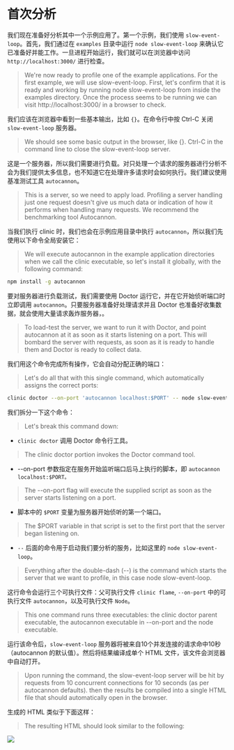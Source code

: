 # 首次分析

我们现在准备好分析其中一个示例应用了。第一个示例，我们使用 `slow-event-loop`。首先，我们通过在 `examples` 目录中运行 `node slow-event-loop` 来确认它已准备好并能工作。一旦进程开始运行，我们就可以在浏览器中访问 `http://localhost:3000/` 进行检查。
> We're now ready to profile one of the example applications. For the first example, we will use slow-event-loop. First, let's confirm that it is ready and working by running node slow-event-loop from inside the examples directory. Once the process seems to be running we can visit http://localhost:3000/ in a browser to check.

我们应该在浏览器中看到一些基本输出，比如 `{}`。在命令行中按 Ctrl-C 关闭 `slow-event-loop` 服务器。
> We should see some basic output in the browser, like {}. Ctrl-C in the command line to close the slow-event-loop server.

这是一个服务器，所以我们需要进行负载。对只处理一个请求的服务器进行分析不会为我们提供太多信息，也不知道它在处理许多请求时会如何执行。我们建议使用基准测试工具 `autocannon`。
> This is a server, so we need to apply load. Profiling a server handling just one request doesn't give us much data or indication of how it performs when handling many requests. We recommend the benchmarking tool Autocannon.

当我们执行 clinic 时，我们也会在示例应用目录中执行 `autocannon`，所以我们先使用以下命令全局安装它：
> We will execute autocannon in the example application directories when we call the clinic executable, so let's install it globally, with the following command:

```bash
npm install -g autocannon
```

要对服务器进行负载测试，我们需要使用 Doctor 运行它，并在它开始侦听端口时立即调用 `autocannon`。只要服务器准备好处理请求并且 Doctor 也准备好收集数据，就会使用大量请求轰炸服务器，。
> To load-test the server, we want to run it with Doctor, and point autocannon at it as soon as it starts listening on a port. This will bombard the server with requests, as soon as it is ready to handle them and Doctor is ready to collect data.

我们用这个命令完成所有操作，它会自动分配正确的端口：
> Let's do all that with this single command, which automatically assigns the correct ports:

```bash
clinic doctor --on-port 'autocannon localhost:$PORT' -- node slow-event-loop
```

我们拆分一下这个命令：
> Let's break this command down:

- `clinic doctor` 调用 Doctor 命令行工具。
> The clinic doctor portion invokes the Doctor command tool.
- --on-port 参数指定在服务开始监听端口后马上执行的脚本，即 `autocannon localhost:$PORT。`
> The --on-port flag will execute the supplied script as soon as the server starts listening on a port.
- 脚本中的 `$PORT` 变量为服务器开始侦听的第一个端口。
> The $PORT variable in that script is set to the first port that the server began listening on.
- `--` 后面的命令用于启动我们要分析的服务，比如这里的 `node slow-event-loop`。
> Everything after the double-dash (--) is the command which starts the server that we want to profile, in this case node slow-event-loop.

这行命令会运行三个可执行文件：父可执行文件 `clinic flame`, `--on-port` 中的可执行文件 `autocannon`，以及可执行文件 `Node`。
> This one command runs three executables: the clinic doctor parent executable, the autocannon executable in --on-port and the node executable.

运行该命令后，`slow-event-loop` 服务器将被来自10个并发连接的请求命中10秒（autocannon 的默认值）。然后将结果编译成单个 HTML 文件，该文件会浏览器中自动打开。
> Upon running the command, the slow-event-loop server will be hit by requests from 10 concurrent connections for 10 seconds (as per autocannon defaults). then the results be compiled into a single HTML file that should automatically open in the browser.

生成的 HTML 类似于下面这样：
> The resulting HTML should look similar to the following:

![](https://clinicjs.org/static/d699a3eb16a8065de8aecbeb14f527d5/ace55/03.png)